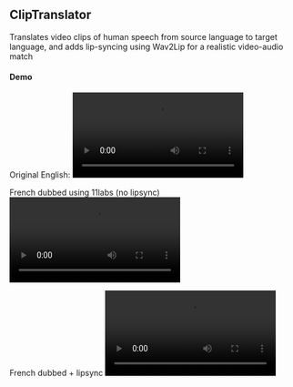 ## ClipTranslator

Translates video clips of human speech from source language to target language, and adds lip-syncing using Wav2Lip for a realistic video-audio match

#### Demo

Original English:
![](media/betterhelpgirl-english.mp4)

French dubbed using 11labs (no lipsync)
![](media/betterhelpgirl-french.mp4)

French dubbed + lipsync
![](media/betterhelpgirl-lipped.mp4)
